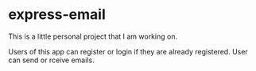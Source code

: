 # express-email
This is a little personal project that I am working on.

Users of this app can register or login if they are already registered.
User can send or rceive emails.